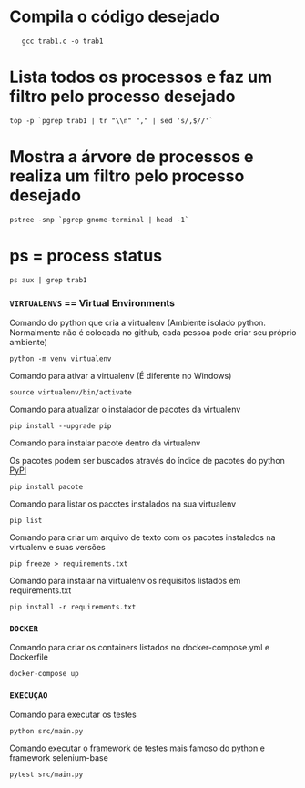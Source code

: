 # Compila o código desejado
    
       gcc trab1.c -o trab1

# Lista todos os processos e faz um filtro pelo processo desejado

    top -p `pgrep trab1 | tr "\\n" "," | sed 's/,$//'`

# Mostra a árvore de processos e realiza um filtro pelo processo desejado

    pstree -snp `pgrep gnome-terminal | head -1`

# ps = process status

    ps aux | grep trab1








































### `VIRTUALENVS` == Virtual Environments

Comando do python que cria a virtualenv (Ambiente isolado python. Normalmente não é colocada no github, cada pessoa pode criar seu próprio ambiente)

    python -m venv virtualenv

Comando para ativar a virtualenv (É diferente no Windows)

    source virtualenv/bin/activate

Comando para atualizar o instalador de pacotes da virtualenv

    pip install --upgrade pip


Comando para instalar pacote dentro da virtualenv

Os pacotes podem ser buscados através do índice de pacotes do python [PyPI](https://pypi.org/)

    pip install pacote

Comando para listar os pacotes instalados na sua virtualenv

    pip list

Comando para criar um arquivo de texto com os pacotes instalados na virtualenv e suas versões

    pip freeze > requirements.txt

Comando para instalar na virtualenv os requisitos listados em requirements.txt

    pip install -r requirements.txt

### `DOCKER`

Comando para criar os containers listados no docker-compose.yml e Dockerfile

    docker-compose up

### `EXECUÇÃO`

Comando para executar os testes

    python src/main.py

Comando executar o framework de testes mais famoso do python e framework selenium-base

    pytest src/main.py





